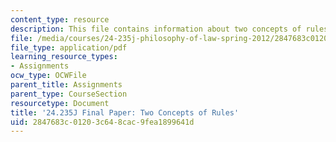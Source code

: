 ```yaml
---
content_type: resource
description: This file contains information about two concepts of rules.
file: /media/courses/24-235j-philosophy-of-law-spring-2012/2847683c01203c648cac9fea1899641d_MIT24_235JS12_Rawlsonrules.pdf
file_type: application/pdf
learning_resource_types:
- Assignments
ocw_type: OCWFile
parent_title: Assignments
parent_type: CourseSection
resourcetype: Document
title: '24.235J Final Paper: Two Concepts of Rules'
uid: 2847683c-0120-3c64-8cac-9fea1899641d
---
```

